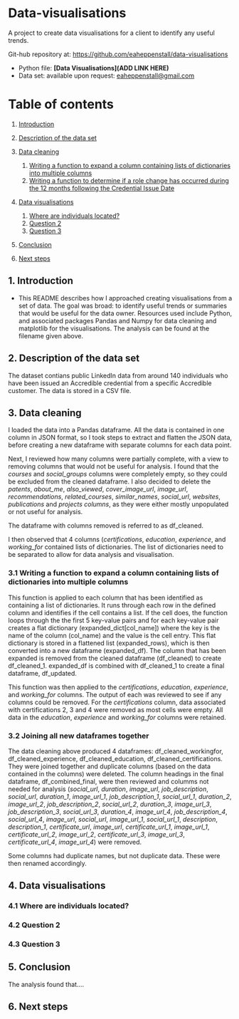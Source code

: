 # Data-visualisations
A project to create data visualisations for a client to identify any useful trends.

Git-hub repository at:
https://github.com/eaheppenstall/data-visualisations

- Python file: **[Data Visualisations](ADD LINK HERE)**
- Data set: available upon request: eaheppenstall@gmail.com

# Table of contents
1. [Introduction](#introduction)

2. [Description of the data set](#section2)

3. [Data cleaning](#section3)
    1. [Writing a function to expand a column containing lists of dictionaries into multiple columns](#sec3p1)
    2. [Writing a function to determine if a role change has occurred during the 12 months following the Credential Issue Date](#sec4p2)

4. [Data visualisations](#section4)
    1. [Where are individuals located?](#sec4p1)
    2. [Question 2](#sec4p2)
    3. [Question 3](#sec4p3)

5. [Conclusion](#conclusion)
    
6. [Next steps](#nextsteps)

## 1. Introduction <a name="introduction"></a>
- This README describes how I approached creating visualisations from a set of data. The goal was broad: to identify useful trends or summaries that would be useful for the data owner. Resources used include Python, and associated packages Pandas and Numpy for data cleaning and matplotlib for the visualisations. The analysis can be found at the filename given above.  


##  2. Description of the data set <a name="section2"></a>
The dataset contians public LinkedIn data from around 140 individuals who have been issued an Accredible credential from a specific Accredible customer. The data is stored in a CSV file.

## 3. Data cleaning <a name="section3"></a>

I loaded the data into a Pandas dataframe. All the data is contained in one column in JSON format, so I took steps to extract and flatten the JSON data, before creating a new dataframe with separate columns for each data point. 

Next, I reviewed how many columns were partially complete, with a view to removing columns that would not be useful for analysis. I found that the _courses_ and _social_groups_ columns were completely empty, so they could be excluded from the cleaned dataframe. I also decided to delete the _patents_, _about_me_, _also_viewed_, _cover_image_url_, _image_url_, _recommendations_, _related_courses_, _similar_names_, _social_url_, _websites_, _publications_ and _projects columns_, as they were either mostly unpopulated or not useful for analysis.

The dataframe with columns removed is referred to as df_cleaned.

I then observed that 4 columns (_certifications_, _education_, _experience_, and _working_for_ contained lists of dictionaries. The list of dictionaries need to be separated to allow for data analysis and visualisation. 

### 3.1 Writing a function to expand a column containing lists of dictionaries into multiple columns<a name="sec3p1"></a>

This function is applied to each column that has been identified as containing a list of dictionaries. It runs through each row in the defined column and identifies if the cell contains a list. If the cell does, the function loops through the the first 5 key-value pairs and for each key-value pair creates a flat dictionary (expanded_dict[col_name]) where the key is the name of the column (col_name) and the value is the cell entry. This flat dictionary is stored in a flattened list (expanded_rows), which is then converted into a new dataframe (expanded_df). The column that has been expanded is removed from the cleaned dataframe (df_cleaned) to create df_cleaned_1. expanded_df is combined with df_cleaned_1 to create a final dataframe, df_updated.

This function was then applied to the _certifications_, _education_, _experience_, and _working_for_ columns. The output of each was reviewed to see if any columns could be removed. For the _certifications_ column, data associated with certifications 2, 3 and 4 were removed as most cells were empty. All data in the _education_, _experience_ and _working_for_ columns were retained. 

### 3.2 Joining all new dataframes together<a name="sec3p2"></a>

The data cleaning above produced 4 dataframes: df_cleaned_workingfor, df_cleaned_experience, df_cleaned_education, df_cleaned_certifications. They were joined together and duplicate columns (based on the data contained in the columns) were deleted. The column headings in the final dataframe, df_combined_final, were then reviewed and columms not needed for analysis (_social_url_, _duration_, _image_url_, _job_description_, _social_url_, _duration_1_, _image_url_1_, _job_description_1_, _social_url_1_, _duration_2_, _image_url_2_, _job_description_2_, _social_url_2_, _duration_3_, _image_url_3_, _job_description_3_, _social_url_3_, _duration_4_, _image_url_4_, _job_description_4_, _social_url_4_, _image_url_, _social_url_, _image_url_1_, _social_url_1_, _description_, _description_1_, _certificate_url_, _image_url_, _certificate_url_1_, _image_url_1_, _certificate_url_2_, _image_url_2_, _certificate_url_3_, _image_url_3_, _certificate_url_4_, _image_url_4_) were removed.

Some columns had duplicate names, but not duplicate data. These were then renamed accordingly. 

## 4. Data visualisations <a name="section4"></a>

### 4.1 Where are individuals located?<a name="sec4p1"></a>

### 4.2 Question 2 <a name="sec4p2"></a>

### 4.3 Question 3 <a name="sec4p3"></a>

## 5. Conclusion<a name="conclusion"></a>

The analysis found that.... 

## 6. Next steps <a name="nextsteps"></a>
